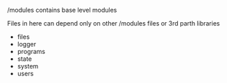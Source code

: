/modules contains base level modules

Files in here can depend only on other /modules files or 3rd parth libraries

- files
- logger
- programs
- state
- system
- users
